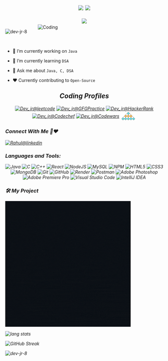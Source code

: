 

<h1 align="center"> <img src="https://media.giphy.com/media/hvRJCLFzcasrR4ia7z/giphy.gif" width="38px">
<a><img src="https://readme-typing-svg.demolab.com?font=Google+Sans&weight=500&size=34&duration=4000&pause=1500&color=C9D1D9&vCenter=true&width=350&height=40&lines=Vanakkam%2C+I'm+Rahul;Hello%2C+I'm+Rahul;Hola%2C+I'm+Rahul;Bonjour%2C+I'm+Rahul"/></a></h1>

<div align="center">
<a ><img src="https://readme-typing-svg.demolab.com?font=&pause=1000&color=F70909&center=true&width=700&lines=An+Undergraduate+Student%2C+Always+keen+to+Learn+New+Technologies;%E2%9D%A4%EF%B8%8FData+Structures+and+Algorithms%E2%9D%A4%EF%B8%8F;%F0%9F%92%AC+Java+%7C+C+%F0%9F%92%AC;%F0%9F%9B%A0%EF%B8%8F+STUNNING+SPARK+%F0%9F%9B%A0%EF%B8%8F;Open+Source+%E2%9D%A4%EF%B8%8F" /></a>
</div>

<img align="right" alt="Coding" width="400" src="https://freesvg.org/img/computers.png">

<p align="left"> <img src="https://komarev.com/ghpvc/?username=dev-jr-8&label=Profile%20views&color=0e75b6&style=flat" alt="dev-jr-8" /> </p>

<p align="left"> <a href="https://twitter.com/" target="blank"><img src="https://img.shields.io/twitter/follow/?logo=twitter&style=for-the-badge" alt="" /></a> </p>

- 🔭 I’m currently working on `Java` 

- 🌱 I’m currently learning `DSA` 

- 💬 Ask me about `Java, C, DSA`

- ❤️ Currently contributing to `Open-Source`


<div align = "center">
 <h2><i>Coding Profiles</h2>
   <a href="https://leetcode.com/devhereforcoding/" target="blank"><img align="center" src="https://leetcode.com/static/images/LeetCode_logo_rvs.png" alt="Dev_jr@leetcode" width="50" /></a>
<a href="https://auth.geeksforgeeks.org/user/devherefosl3p/practice" target="blank"><img align="center" src="https://img.icons8.com/color/480/GeeksforGeeks.png" alt="Dev_jr@GFGPractice" width="50" /></a>
<a href="https://www.hackerrank.com/dev_jr_8" target="blank"><img align="center" src="https://upload.wikimedia.org/wikipedia/commons/thumb/4/40/HackerRank_Icon-1000px.png/800px-HackerRank_Icon-1000px.png" alt="Dev_jr@HackerRank" width="50" /></a>
 <a href="https://www.codechef.com/users/dev_jr" target="blank"><img align="center" src="https://avatars.githubusercontent.com/u/11960354?v=4" alt="Dev_jr@Codechef" width="50" /></a>
  <a href="https://www.codewars.com/users/Dev-jr-8" target="blank"><img align="center" src="https://docs.codewars.com/logo.svg" alt="Dev_jr@Codewars" width="45" /></a>
  <a href="https://www.interviewbit.com/profile/dev-jr" target="blank"><img align="center" src="Images/interview_bit_logo.png" alt="Dev_jr@InterviewBit" width="50" /></a>
 </div>


  <h3>Connect With Me 💬❤</h3>
  <a href="https://www.linkedin.com/in/rahul-sundararaj-016536214/" target="blank"><img align="center" src="https://upload.wikimedia.org/wikipedia/commons/thumb/f/f8/LinkedIn_icon_circle.svg/1200px-LinkedIn_icon_circle.svg.png" alt="Rahul@linkedin" width="45" height="45" /></a>


 <div align = "center">
<h3 align="left">Languages and Tools:</h3>

![Java](https://img.shields.io/badge/java-%23ED8B00.svg?style=for-the-badge&logo=java&logoColor=white)
![C](https://img.shields.io/badge/c-%2300599C.svg?style=for-the-badge&logo=c&logoColor=white)
![C++](https://img.shields.io/badge/c++-%2300599C.svg?style=for-the-badge&logo=c%2B%2B&logoColor=white)
![React](https://img.shields.io/badge/react-%2320232a.svg?style=for-the-badge&logo=react&logoColor=%2361DAFB)
![NodeJS](https://img.shields.io/badge/node.js-6DA55F?style=for-the-badge&logo=node.js&logoColor=white)
![MySQL](https://img.shields.io/badge/mysql-%2300f.svg?style=for-the-badge&logo=mysql&logoColor=white)
![NPM](https://img.shields.io/badge/NPM-%23CB3837.svg?style=for-the-badge&logo=npm&logoColor=white)
![HTML5](https://img.shields.io/badge/html5-%23E34F26.svg?style=for-the-badge&logo=html5&logoColor=white)
![CSS3](https://img.shields.io/badge/css3-%231572B6.svg?style=for-the-badge&logo=css3&logoColor=white)
![MongoDB](https://img.shields.io/badge/MongoDB-%234ea94b.svg?style=for-the-badge&logo=mongodb&logoColor=white)
![Git](https://img.shields.io/badge/git-%23F05033.svg?style=for-the-badge&logo=git&logoColor=white)
![GitHub](https://img.shields.io/badge/github-%23121011.svg?style=for-the-badge&logo=github&logoColor=white)
![Render](https://img.shields.io/badge/Render-%46E3B7.svg?style=for-the-badge&logo=render&logoColor=white)
![Postman](https://img.shields.io/badge/Postman-FF6C37?style=for-the-badge&logo=postman&logoColor=white)
![Adobe Photoshop](https://img.shields.io/badge/adobe%20photoshop-%2331A8FF.svg?style=for-the-badge&logo=adobe%20photoshop&logoColor=white)
![Adobe Premiere Pro](https://img.shields.io/badge/Adobe%20Premiere%20Pro-9999FF.svg?style=for-the-badge&logo=Adobe%20Premiere%20Pro&logoColor=white)
![Visual Studio Code](https://img.shields.io/badge/Visual%20Studio%20Code-0078d7.svg?style=for-the-badge&logo=visual-studio-code&logoColor=white)
![IntelliJ IDEA](https://img.shields.io/badge/IntelliJIDEA-000000.svg?style=for-the-badge&logo=intellij-idea&logoColor=white)
  </div>

### 🛠️ My Project
<a href="https://stunning-spark.onrender.com/" target="_blank"> <img alt="Stunning Spark" src="Images/Stunning_Spark_Git_Animated_Gif.gif" height="400" width="400" align="center"> </a>

<p align="left">
<img alt="lang stats" src="https://github-readme-stats.vercel.app/api/top-langs/?username=dev-jr-8&layout=compact&hide_border=true&bg_color=1b2731&text_color=ebdfe2&title_color=eb1622&langs_count=10&hide=procfile&exclude_repo=dice,blog">
</p>

![GitHub Streak](https://github-readme-streak-stats.herokuapp.com?user=Dev-jr-8&theme=blue-green&hide_border=true&date_format=M%20j%5B%2C%20Y%5D&fire=DDB707)


<p>&nbsp;<img align="left" src="https://github-readme-stats.vercel.app/api?username=dev-jr-8&show_icons=true&locale=en&theme=blue-green&hide_border=true" alt="dev-jr-8" /></p>


